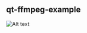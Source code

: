 ## qt-ffmpeg-example

![Alt text](https://github.com/ruanchenqiang/cpp/learn-qt/blob/master/qt-ffmpeg-example/convert.png)
